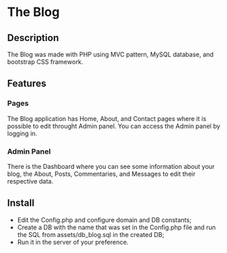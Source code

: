 # The Blog

## Description
The Blog was made with PHP using MVC pattern, MySQL database, and bootstrap CSS framework.

## Features

### Pages
The Blog application has Home, About, and Contact pages where it is possible to edit throught Admin panel. You can access the Admin panel by logging in.

### Admin Panel
There is the Dashboard where you can see some information about your blog, the About, Posts, Commentaries, and Messages to edit their respective data.

## Install
- Edit the Config.php and configure domain and DB constants;
- Create a DB with the name that was set in the Config.php file and run the SQL from assets/db_blog.sql in the created DB;
- Run it in the server of your preference.

